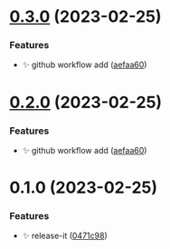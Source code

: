 

# [0.3.0](https://github.com/tiantingrui/vue3-vite-ts-template/compare/0.1.0...0.3.0) (2023-02-25)


### Features

* :sparkles: github workflow add ([aefaa60](https://github.com/tiantingrui/vue3-vite-ts-template/commit/aefaa601b9c1a3bc270f7f965b8756df4ea27756))

# [0.2.0](https://github.com/tiantingrui/vue3-vite-ts-template/compare/0.1.0...0.2.0) (2023-02-25)


### Features

* :sparkles: github workflow add ([aefaa60](https://github.com/tiantingrui/vue3-vite-ts-template/commit/aefaa601b9c1a3bc270f7f965b8756df4ea27756))

# 0.1.0 (2023-02-25)


### Features

* :sparkles: release-it ([0471c98](https://github.com/tiantingrui/vue3-vite-ts-template/commit/0471c983bc697bd15c280b3870c0ed50ec2a108f))